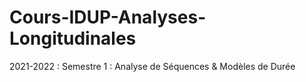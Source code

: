 # Cours-IDUP-Analyses-Longitudinales
2021-2022 :  Semestre 1 : Analyse de Séquences &amp; Modèles de Durée
